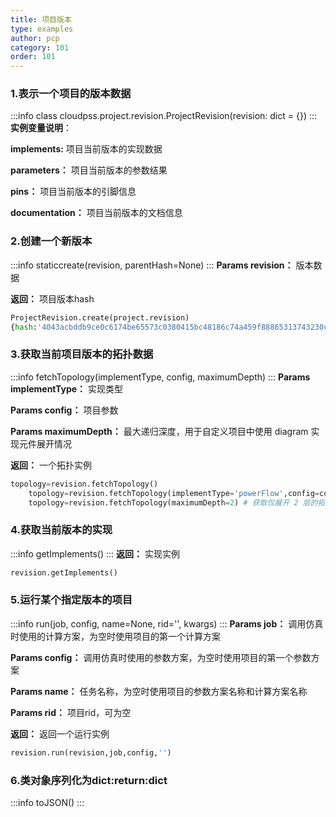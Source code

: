 ```yaml
---
title: 项目版本
type: examples
author: pcp
category: 101
order: 101
---
```


### 1.表示一个项目的版本数据
:::info
class cloudpss.project.revision.ProjectRevision(revision: dict = {})
:::
**实例变量说明**：

**implements:** 项目当前版本的实现数据

**parameters：** 项目当前版本的参数结果

**pins：** 项目当前版本的引脚信息

**documentation：** 项目当前版本的文档信息

### 2.创建一个新版本
:::info
staticcreate(revision, parentHash=None)
:::
**Params revision：**  版本数据

**返回：**  项目版本hash
```python
ProjectRevision.create(project.revision)
{hash:'4043acbddb9ce0c6174be65573c0380415bc48186c74a459f88865313743230c'}
```

### 3.获取当前项目版本的拓扑数据
:::info
fetchTopology(implementType, config, maximumDepth)
:::
**Params implementType：**  实现类型

**Params config：**  项目参数

**Params maximumDepth：**  最大递归深度，用于自定义项目中使用 diagram 实现元件展开情况

**返回：**  一个拓扑实例

```python
topology=revision.fetchTopology()
    topology=revision.fetchTopology(implementType='powerFlow',config=config) # 获取潮流实现的拓扑数据
    topology=revision.fetchTopology(maximumDepth=2) # 获取仅展开 2 层的拓扑数据
```

### 4.获取当前版本的实现
:::info
getImplements()
:::
**返回：**  实现实例
```python
revision.getImplements()
```

### 5.运行某个指定版本的项目
:::info
run(job, config, name=None, rid='', kwargs)
:::
**Params job：**  调用仿真时使用的计算方案，为空时使用项目的第一个计算方案

**Params config：**  调用仿真时使用的参数方案，为空时使用项目的第一个参数方案

**Params name：**  任务名称，为空时使用项目的参数方案名称和计算方案名称

**Params rid：**  项目rid，可为空

**返回：**  返回一个运行实例

```python
revision.run(revision,job,config,'')
```

### 6.类对象序列化为dict:return:dict
:::info
toJSON()
:::